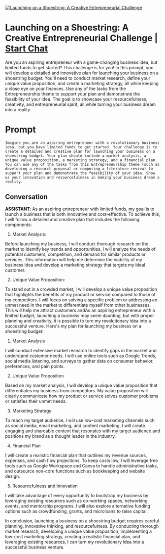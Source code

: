 
[![Launching on a Shoestring: A Creative Entrepreneurial Challenge](https://flow-prompt-covers.s3.us-west-1.amazonaws.com/icon/futuristic/futu_9.png)](https://gptcall.net/chat.html?data=%7B%22contact%22%3A%7B%22id%22%3A%223AcBOShniOl0yKa3_dssd%22%2C%22flow%22%3Atrue%7D%7D)
# Launching on a Shoestring: A Creative Entrepreneurial Challenge | [Start Chat](https://gptcall.net/chat.html?data=%7B%22contact%22%3A%7B%22id%22%3A%223AcBOShniOl0yKa3_dssd%22%2C%22flow%22%3Atrue%7D%7D)
Are you an aspiring entrepreneur with a game-changing business idea, but limited funds to get started? This challenge is for you! In this prompt, you will develop a detailed and innovative plan for launching your business on a shoestring budget. You'll need to conduct market research, define your unique value proposition, and create a marketing strategy, all while keeping a close eye on your finances. Use any of the tasks from the Entrepreneurship theme to support your plan and demonstrate the feasibility of your idea. The goal is to showcase your resourcefulness, creativity, and entrepreneurial spirit, all while turning your business dream into a reality.

# Prompt

```
Imagine you are an aspiring entrepreneur with a revolutionary business idea, but you have limited funds to get started. Your challenge is to create a detailed and creative plan for launching your business on a shoestring budget. Your plan should include a market analysis, a unique value proposition, a marketing strategy, and a financial plan. You can use any of the tasks from this Entrepreneurship theme (such as developing a research proposal or composing a literature review) to support your plan and demonstrate the feasibility of your idea. Show us your innovation and resourcefulness in making your business dream a reality.
```

## Conversation

**ASSISTANT**: As an aspiring entrepreneur with limited funds, my goal is to launch a business that is both innovative and cost-effective. To achieve this, I will follow a detailed and creative plan that includes the following components:



1. Market Analysis: 



Before launching my business, I will conduct thorough research on the market to identify key trends and opportunities. I will analyze the needs of potential customers, competition, and demand for similar products or services. This information will help me determine the viability of my business idea and develop a marketing strategy that targets my ideal customer.



2. Unique Value Proposition:



To stand out in a crowded market, I will develop a unique value proposition that highlights the benefits of my product or service compared to those of my competitors. I will focus on solving a specific problem or addressing an unmet need in the market to differentiate myself from other businesses. This will help me attract customers andAs an aspiring entrepreneur with a limited budget, launching a business may seem daunting, but with proper planning and creativity, it is possible to turn my revolutionary idea into a successful venture. Here's my plan for launching my business on a shoestring budget:



1. Market Analysis

I will conduct extensive market research to identify gaps in the market and understand customer needs. I will use online tools such as Google Trends, social media listening, and surveys to gather data on consumer behavior, preferences, and pain points.



2. Unique Value Proposition

Based on my market analysis, I will develop a unique value proposition that differentiates my business from competitors. My value proposition will clearly communicate how my product or service solves customer problems or satisfies their unmet needs.



3. Marketing Strategy

To reach my target audience, I will use low-cost marketing channels such as social media, email marketing, and content marketing. I will create engaging and shareable content that resonates with my target audience and positions my brand as a thought leader in the industry.



4. Financial Plan

I will create a realistic financial plan that outlines my revenue sources, expenses, and cash flow projections. To keep costs low, I will leverage free tools such as Google Workspace and Canva to handle administrative tasks, and outsource non-core functions such as bookkeeping and website design.



5. Resourcefulness and Innovation

I will take advantage of every opportunity to bootstrap my business by leveraging existing resources such as co-working spaces, networking events, and mentorship programs. I will also explore alternative funding options such as crowdfunding, grants, and microloans to raise capital.



In conclusion, launching a business on a shoestring budget requires careful planning, innovative thinking, and resourcefulness. By conducting thorough market research, developing a unique value proposition, implementing a low-cost marketing strategy, creating a realistic financial plan, and leveraging existing resources, I can turn my revolutionary idea into a successful business venture.


